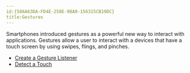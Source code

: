 ```yaml
---
id:{586A63DA-FD4E-258E-98A0-156315CB19DC}  
title:Gestures  
---
```


Smartphones introduced gestures as a powerful new way to interact with
applications. Gestures allow a user to interact with a devices that have a touch
screen by using swipes, flings, and pinches.

-   [Create a Gesture Listener](/recipes/android/other_ux/gestures/create_a_gesture_listener) 
-   [Detect a Touch](/recipes/android/other_ux/gestures/detect_a_touch)